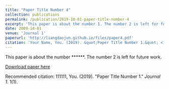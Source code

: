 ```yaml
---
title: "Paper Title Number 4"
collection: publications
permalink: /publication/2019-10-01-paper-title-number-4
excerpt: 'This paper is about the number 1. The number 2 is left for future work.'
date: 2009-10-01
venue: 'Journal 1'
paperurl: 'http://liangdaojun.github.io/files/paper4.pdf'
citation: 'Your Name, You. (2019). &quot;Paper Title Number 1.&quot; <i>Journal 1</i>. 1(1).'
---
```

This paper is about the number ******. The number 2 is left for future work.

[Download paper here](http://liangdaojun.github.io/files/paper4.pdf)

Recommended citation: 111111, You. (2019). "Paper Title Number 1." <i>Journal 1</i>. 1(1).